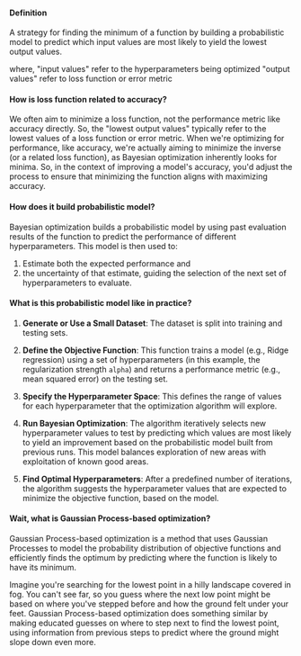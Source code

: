 #### Definition

A strategy for finding the minimum of a function by building a probabilistic model to predict which input values are most likely to yield the lowest output values.

where, "input values" refer to the hyperparameters being optimized
"output values" refer to loss function or error metric

#### How is loss function related to accuracy?

We often aim to minimize a loss function, not the performance metric like accuracy directly. So, the "lowest output values" typically refer to the lowest values of a loss function or error metric. When we're optimizing for performance, like accuracy, we're actually aiming to minimize the inverse (or a related loss function), as Bayesian optimization inherently looks for minima. So, in the context of improving a model's accuracy, you'd adjust the process to ensure that minimizing the function aligns with maximizing accuracy.

#### How does it build probabilistic model?

Bayesian optimization builds a probabilistic model by using past evaluation results of the function to predict the performance of different hyperparameters. 
This model is then used to:
1. Estimate both the expected performance and 
2. the uncertainty of that estimate, 
guiding the selection of the next set of hyperparameters to evaluate.

#### What is this probabilistic model like in practice?

1. **Generate or Use a Small Dataset**: The dataset is split into training and testing sets.
    
2. **Define the Objective Function**: This function trains a model (e.g., Ridge regression) using a set of hyperparameters (in this example, the regularization strength `alpha`) and returns a performance metric (e.g., mean squared error) on the testing set.
    
3. **Specify the Hyperparameter Space**: This defines the range of values for each hyperparameter that the optimization algorithm will explore.
    
4. **Run Bayesian Optimization**: The algorithm iteratively selects new hyperparameter values to test by predicting which values are most likely to yield an improvement based on the probabilistic model built from previous runs. This model balances exploration of new areas with exploitation of known good areas.
    
5. **Find Optimal Hyperparameters**: After a predefined number of iterations, the algorithm suggests the hyperparameter values that are expected to minimize the objective function, based on the model.

#### Wait, what is Gaussian Process-based optimization?

Gaussian Process-based optimization is a method that uses Gaussian Processes to model the probability distribution of objective functions and efficiently finds the optimum by predicting where the function is likely to have its minimum.

Imagine you're searching for the lowest point in a hilly landscape covered in fog. You can't see far, so you guess where the next low point might be based on where you've stepped before and how the ground felt under your feet. Gaussian Process-based optimization does something similar by making educated guesses on where to step next to find the lowest point, using information from previous steps to predict where the ground might slope down even more.